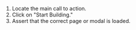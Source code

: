 1. Locate the main call to action.
2. Click on "Start Building."
3. Assert that the correct page or modal is loaded.